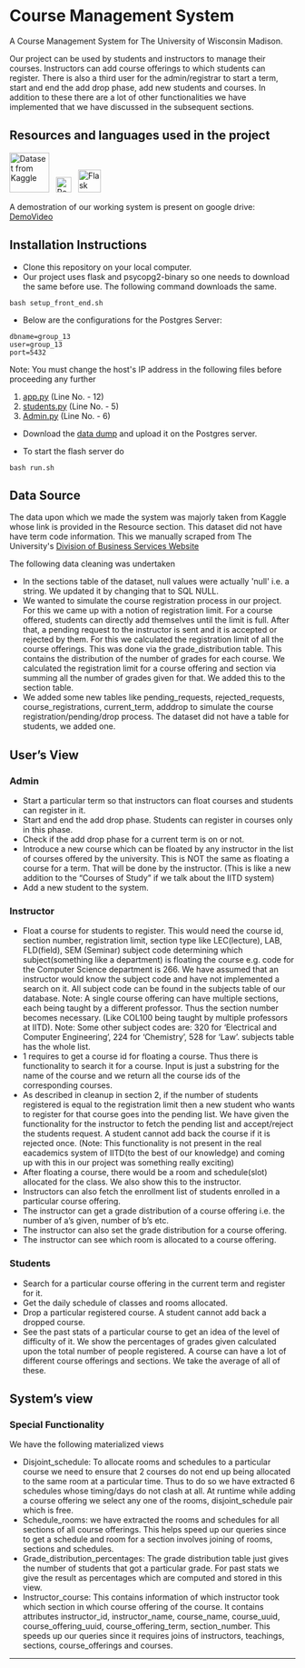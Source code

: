 # Course Management System
A Course Management System for The University of Wisconsin Madison.

Our project can be used by students and instructors to manage their courses. Instructors can add course offerings to which students can register. There is also a third user for the admin/registrar to start a term, start and end the add drop phase, add new students and courses. In addition to these there are a lot of other functionalities we have implemented that we have discussed in the subsequent sections.


## Resources and languages used in the project

[<img alt="Dataset from Kaggle" title="Kaggle Dataset Link" width="70px" src="https://www.kaggle.com/static/images/site-logo.png" />][datasetURL] &nbsp; <img alt="PostgreSQL was used in the backend" title="PostgreSQL as Backend" width="27px" src="https://www.postgresql.org/media/img/about/press/elephant.png" /> &nbsp; <img alt="Flask application framework was used" title="Flask Application Framework" width="40px" src="https://external-content.duckduckgo.com/iu/?u=https%3A%2F%2Fcms-assets.tutsplus.com%2Fuploads%2Fusers%2F30%2Fposts%2F16037%2Fpreview_image%2Fflask.png&f=1&nofb=1" />

A demostration of our working system is present on google drive: [DemoVideo] 


## Installation Instructions

- Clone this repository on your local computer.
- Our project uses flask and psycopg2-binary so one needs to download the same before use. The following command downloads the same.
```
bash setup_front_end.sh
```
- Below are the configurations for the Postgres Server:
```
dbname=group_13
user=group_13
port=5432
```
Note: You must change the host's IP address in the following files before proceeding any further
1. [app.py](https://github.com/JaiJaveria/Course_Management_System/blob/main/app.py) (Line No. - 12)
2. [students.py](https://github.com/JaiJaveria/Course_Management_System/blob/main/students.py) (Line No. - 5)
3. [Admin.py](https://github.com/JaiJaveria/Course_Management_System/blob/main/Admin.py) (Line No. - 6)
- Download the [data dump](https://drive.google.com/drive/folders/1HDx3uShbgdi1MJdjkv7QZJDr8yh0lLM7?usp=sharing) and upload it on the Postgres server.

- To start the flash server do
```
bash run.sh
```
## Data Source
The data upon which we made the system was majorly taken from Kaggle whose link is provided in the Resource section. This dataset did not have have term code information. This we manually scraped from The University's [Division of Business Services Website]

The following data cleaning was undertaken
- In the sections table of the dataset, null values were actually 'null' i.e. a string. We updated it by changing that to SQL NULL.
- We wanted to simulate the course registration process in our project. For this we came up with a notion of registration limit. For a course offered, students can directly add themselves until the limit is full. After that, a pending request to the instructor is sent and it is accepted or rejected by them. For this we calculated the registration limit of all the course offerings. This was done via the grade_distribution table. This contains the distribution of the number of grades for each course. We calculated the registration limit for a course offering and section via summing all the number of grades given for that. We added this to the section table.
- We added some new tables like pending_requests, rejected_requests, course_registrations, current_term, adddrop  to simulate the course registration/pending/drop process. The dataset did not have a table for students, we added one.

## User’s View
### Admin
- Start a particular term so that instructors can float courses and students can register in it.
- Start and end the add drop phase. Students can register in courses only in this phase.
- Check if the add drop phase for a current term is on or not.
- Introduce a new course which can be floated by any instructor in the list of courses offered by the university. This is NOT the same as floating a course for a term. That will be done by the instructor. (This is like a new addition to the “Courses of Study” if we talk about the IITD system)
- Add a new student to the system.

### Instructor
- Float a course for students to register. This would need the course id, section number, registration limit, section type like LEC(lecture), LAB, FLD(field), SEM (Seminar) subject code determining which subject(something like a department) is floating the course e.g. code for the Computer Science department is 266. We have assumed that an instructor would know the subject code and have not implemented a search on it. All subject code can be found in the subjects table of our database. Note: A single course offering can have multiple sections, each being taught by a different professor. Thus the section number becomes necessary. (Like COL100 being taught by multiple professors at IITD). Note: Some other subject codes are: 320 for ‘Electrical and Computer Engineering’, 224 for ‘Chemistry’, 528 for ‘Law’. subjects table has the whole list.
- 1 requires to get a course id for floating a course. Thus there is functionality to search it for a course. Input is just a substring for the name of the course and we return all the course ids of the corresponding courses.
- As described in cleanup in section 2, if the number of students registered is equal to the registration limit then a new student who wants to register for that course goes into the pending list. We have given the functionality for the instructor to fetch the pending list and accept/reject the students request. A student cannot add back the course if it is rejected once. (Note: This functionality is not present in the real eacademics system of IITD(to the best of our knowledge) and coming up with this in our project was something really exciting)
- After floating a course, there would be a room and schedule(slot) allocated for the class. We also show this to the instructor.
- Instructors can also fetch the enrollment list of students enrolled in a particular course offering.
- The instructor can get a grade distribution of a course offering i.e. the number of a’s given, number of b’s etc.
- The instructor can also set the grade distribution for a course offering.
- The instructor can see which room is allocated to a course offering.

### Students
- Search for a particular course offering in the current term and register for it.
- Get the daily schedule of classes and rooms allocated.
- Drop a particular registered course. A student cannot add back a dropped course.
- See the past stats of a particular course to get an idea of the level of difficulty of it. We show the percentages of grades given calculated upon the total number of people registered. A course can have a lot of different course offerings and sections. We take the average of all of these.

## System’s view
### Special Functionality
We have the following materialized views  
- Disjoint_schedule: To allocate rooms and schedules to a particular course we need to ensure that 2 courses do not end up being allocated to the same room at a particular time. Thus to do so we have extracted 6 schedules whose timing/days do not clash at all. At runtime while adding a course offering we select any one of the rooms, disjoint_schedule pair which is free.
- Schedule_rooms: we have extracted the rooms and schedules for all sections of all course offerings. This helps speed up our queries since to get a schedule and room for a section involves joining of rooms, sections and schedules.
- Grade_distribution_percentages: The grade distribution table just gives the number of students that got a particular grade. For past stats we give the result as percentages which are computed and stored in this view.
- Instructor_course: This contains information of which instructor took which section in which course offering of the course. It contains attributes instructor_id, instructor_name, course_name, course_uuid, course_offering_uuid, course_offering_term, section_number. This speeds up our queries since it requires joins of instructors, teachings, sections, course_offerings and courses.

---
[datasetURL]:  https://www.kaggle.com/Madgrades/uw-madison-courses
[DemoVideo]: https://drive.google.com/file/d/1mJKFb27aCpLbkgED3ENUNf29iWzZXxPC/view?usp=sharing
[Division of Business Services Website]: https://businessservices.wisc.edu/making-payments/charge-to-a-students-account/term-codes/
